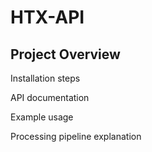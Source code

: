 # HTX-API

## Project Overview


Installation steps


API documentation



Example usage


Processing pipeline explanation

